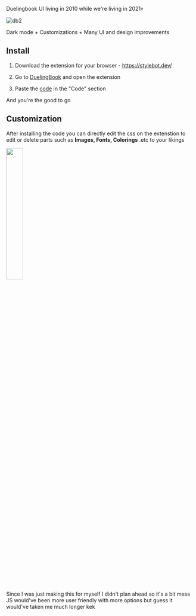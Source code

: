 Duelingbook UI living in 2010 while we're living in 2021💀

![db2](https://user-images.githubusercontent.com/50587061/126388067-33b61677-f8a0-4d52-b5f6-d691576329e5.gif)


Dark mode + Customizations + Many UI and design improvements

## Install

1. Download the extension for your browser - https://stylebot.dev/

2. Go to <a href="https://duelingbook.com">DuelingBook</a> and open the extension

3. Paste the <a href="https://raw.githubusercontent.com/Mykesss/Duelingbook-Dark-Mode/main/duelingbook.css">code</a> in the "Code" section

And you're the good to go 


## Customization

After installing the code you can directly edit the css on the extenstion to  
edit or delete parts such as **Images, Fonts, Colorings** .etc to your likings

<img src="https://user-images.githubusercontent.com/50587061/126386335-d9634097-05c5-4c7f-826c-db73741b4c06.png" width = 30%>

Since I was just making this for myself I didn't plan ahead so it's a bit mess  
JS would've been more user friendly with more options but guess it would've taken me much longer kek
